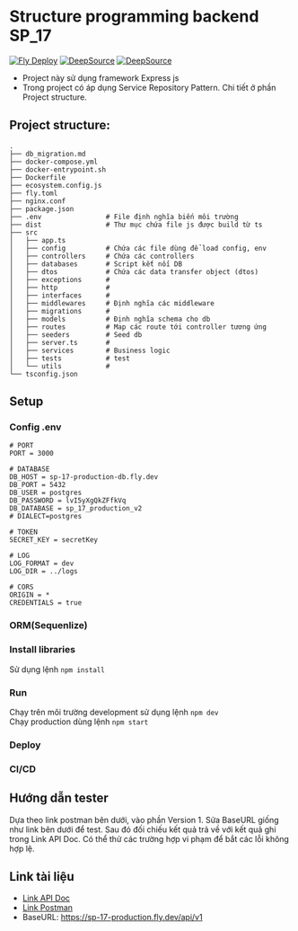# Structure programming backend SP_17

[![Fly Deploy](https://github.com/hahunavth/sp-be/actions/workflows/fly.yml/badge.svg)](https://github.com/hahunavth/sp-be/actions/workflows/fly.yml)
[![DeepSource](https://deepsource.io/gh/hahunavth/sp-be.svg/?label=active+issues&show_trend=true&token=97t8NqhWzrn9KdmWLvxuowG0)](https://deepsource.io/gh/hahunavth/sp-be/?ref=repository-badge)
[![DeepSource](https://deepsource.io/gh/hahunavth/sp-be.svg/?label=resolved+issues&show_trend=true&token=97t8NqhWzrn9KdmWLvxuowG0)](https://deepsource.io/gh/hahunavth/sp-be/?ref=repository-badge)

- Project này sử dụng framework Express js
- Trong project có áp dụng Service Repository Pattern. Chi tiết ở phần Project structure.

## Project structure:

```shell
.
├── db_migration.md
├── docker-compose.yml
├── docker-entrypoint.sh
├── Dockerfile
├── ecosystem.config.js
├── fly.toml
├── nginx.conf
├── package.json
├── .env                # File định nghĩa biến môi trường
├── dist                # Thư mục chứa file js được build từ ts
├── src
│   ├── app.ts
│   ├── config          # Chứa các file dùng để load config, env
│   ├── controllers     # Chứa các controllers
│   ├── databases       # Script kết nối DB
│   ├── dtos            # Chứa các data transfer object (dtos)
│   ├── exceptions      #
│   ├── http            #
│   ├── interfaces      #
│   ├── middlewares     # Định nghĩa các middleware
│   ├── migrations      #
│   ├── models          # Định nghĩa schema cho db
│   ├── routes          # Map các route tới controller tương ứng
│   ├── seeders         # Seed db
│   ├── server.ts       #
│   ├── services        # Business logic
│   ├── tests           # test
│   └── utils           #
└── tsconfig.json
```

## Setup

### Config .env

```
# PORT
PORT = 3000

# DATABASE
DB_HOST = sp-17-production-db.fly.dev
DB_PORT = 5432
DB_USER = postgres
DB_PASSWORD = lvI5yXgQkZFfkVq
DB_DATABASE = sp_17_production_v2
# DIALECT=postgres

# TOKEN
SECRET_KEY = secretKey

# LOG
LOG_FORMAT = dev
LOG_DIR = ../logs

# CORS
ORIGIN = *
CREDENTIALS = true
```

### ORM(Sequenlize)

### Install libraries

Sử dụng lệnh `npm install`

### Run

Chạy trên môi trường development sử dụng lệnh `npm dev`
<br>
Chạy production dùng lệnh `npm start`

### Deploy

### CI/CD

## Hướng dẫn tester

<p>Dựa theo link postman bên dưới, vào phần Version 1. Sửa BaseURL giống như link bên dưới để test. Sau đó đối chiếu kết quả trả về với kết quả ghi trong Link API Doc. Có thể thử các trường hợp vi phạm để bắt các lỗi không hợp lệ.</p>

## Link tài liệu

<ul>
  <li><a href="https://husteduvn.sharepoint.com/:x:/s/IT44922022I-CGiang/EY666IL81J1HtFxlS2VlZRUB4jN1OfpGH_LN2Tg2Gj_5pQ?e=vp5ZuN">Link API Doc</a></li>
  <li><a href="https://www.postman.com/lunar-star-420883/workspace/sp-17/overview">Link Postman</a></li>
  <li>BaseURL: <a href="https://sp-17-production.fly.dev/api/v1">https://sp-17-production.fly.dev/api/v1</a></li>
</ul>

